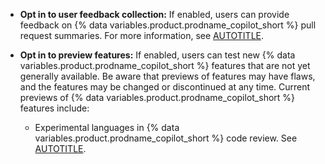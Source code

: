 * **Opt in to user feedback collection:** If enabled, users can provide feedback on {% data variables.product.prodname_copilot_short %} pull request summaries. For more information, see [AUTOTITLE](/enterprise-cloud@latest/copilot/github-copilot-enterprise/copilot-pull-request-summaries/creating-a-pull-request-summary-with-github-copilot).
* **Opt in to preview features:** If enabled, users can test new {% data variables.product.prodname_copilot_short %} features that are not yet generally available. Be aware that previews of features may have flaws, and the features may be changed or discontinued at any time. Current previews of {% data variables.product.prodname_copilot_short %} features include:

  * Experimental languages in {% data variables.product.prodname_copilot_short %} code review. See [AUTOTITLE](/copilot/using-github-copilot/code-review/using-copilot-code-review).
